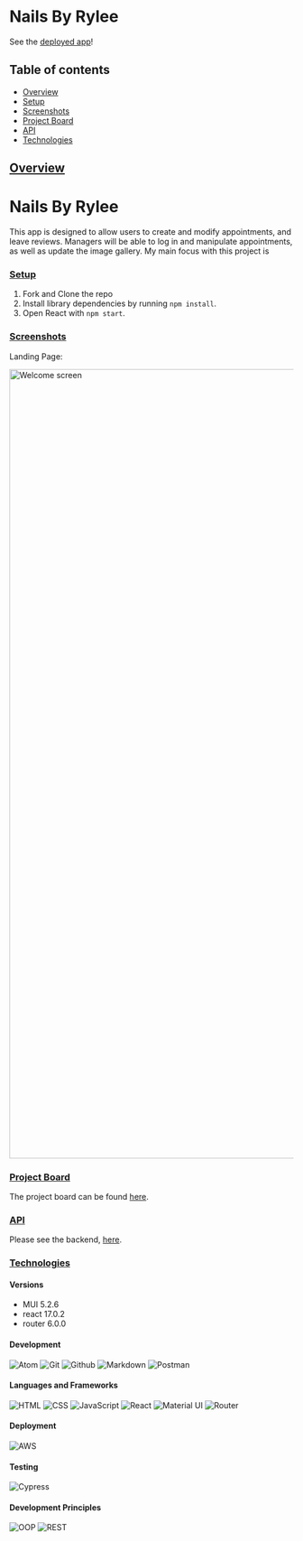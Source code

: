 # Nails By Rylee 
See the [deployed app](http://nailsbyrylee.com/)!

## Table of contents
- [Overview](#overview)
- [Setup](#setup)
- [Screenshots](#screenshots)
- [Project Board](#project-board)
- [API](#api)
- [Technologies](#technologies)

## <ins>Overview</ins>

# Nails By Rylee
This app is designed to allow users to create and modify appointments, and leave reviews. Managers will be able to log in and manipulate appointments, as well as update the image gallery. My main focus with this project is 


### <ins>Setup</ins>
1. Fork and Clone the repo
2. Install library dependencies by running `npm install`.
3. Open React with `npm start`.

### <ins>Screenshots</ins>
Landing Page:

<img width="1399" alt="Welcome screen" src="https://user-images.githubusercontent.com/78662391/147668773-f9bf977b-28cd-4059-b5ac-01f13199cc52.png">

### <ins>Project Board</ins>
The project board can be found [here](https://github.com/Jabene/nbr-v2/projects/1).

### <ins>API</ins>
Please see the backend, [here](https://github.com/Jabene/nails-by-Rylee-server).

### <ins>Technologies</ins>

#### Versions
- MUI 5.2.6
- react 17.0.2
- router 6.0.0
 
#### Development
![Atom][Atom-img]
![Git][Git-img]
![Github][Github-img]
![Markdown][Markdown-img]
![Postman][Postman-img]

#### Languages and Frameworks
![HTML](https://img.shields.io/badge/HTML5-E34F26?style=for-the-badge&logo=html5&logoColor=white)
![CSS](https://img.shields.io/badge/CSS3-1572B6?style=for-the-badge&logo=css3&logoColor=white)
![JavaScript](https://img.shields.io/badge/JavaScript-323330?style=for-the-badge&logo=javascript&logoColor=F7DF1E)
![React](https://img.shields.io/badge/React_Native-20232A?style=for-the-badge&logo=react&logoColor=61DAFB)
![Material UI](https://img.shields.io/badge/Material%20UI-007FFF?style=for-the-badge&logo=mui&logoColor=white)
![Router](https://img.shields.io/badge/React_Router-CA4245?style=for-the-badge&logo=react-router&logoColor=white)

#### Deployment
![AWS](https://img.shields.io/badge/Amazon_AWS-FF9900?style=for-the-badge&logo=amazonaws&logoColor=white)

#### Testing
![Cypress](https://img.shields.io/badge/Cypress-17202C?style=for-the-badge&logo=cypress&logoColor=white)

#### Development Principles
![OOP][OOP-img]
![REST][REST-img]

<!-- Markdown link & img dfn's -->
[travis-image]: https://app.travis-ci.com/TannerDale/bones-be.svg?branch=main
[travis-url]: https://app.travis-ci.com/TannerDale/bones-be
[Github-img]: https://img.shields.io/badge/GitHub-100000?style=for-the-badge&logo=github&logoColor=white

<!-- #### Development -->
[Atom-img]: https://img.shields.io/badge/Atom-66595C.svg?&style=flaste&logo=atom&logoColor=white
[Bootstrap-img]: https://img.shields.io/badge/Bootstrap-563D7C?style=for-the-badge&logo=bootstrap&logoColor=white
[Figaro-img]: https://img.shields.io/badge/figaro-b81818.svg?&style=flaste&logo=rubygems&logoColor=white
[Git-img]: https://img.shields.io/badge/Git-F05032.svg?&style=flaste&logo=git&logoColor=white
[Github-img]: https://img.shields.io/badge/GitHub-181717.svg?&style=flaste&logo=github&logoColor=white
[Markdown-img]: https://img.shields.io/badge/Markdown-000000?style=for-the-badge&logo=markdown&logoColor=white
[PostgreSQL-img]: https://img.shields.io/badge/PostgreSQL-4169E1.svg?&style=flaste&logo=postgresql&logoColor=white
[Postman-img]: https://img.shields.io/badge/Postman-FF6C37?style=for-the-badge&logo=Postman&logoColor=white
[Rubocop-img]: https://img.shields.io/badge/rubocop-b81818.svg?&style=flaste&logo=rubygems&logoColor=white
[Ruby on Rails-img]: https://img.shields.io/badge/Ruby%20On%20Rails-b81818.svg?&style=flat&logo=rubyonrails&logoColor=white

<!-- #### Languages -->
[ActiveRecord-img]: https://img.shields.io/badge/ActiveRecord-CC0000.svg?&style=flaste&logo=rubyonrails&logoColor=white
[CSS3-img]: https://img.shields.io/badge/CSS3-1572B6.svg?&style=flaste&logo=css3&logoColor=white
[HTML5-img]: https://img.shields.io/badge/HTML5-0EB201.svg?&style=flaste&logo=html5&logoColor=white
[Ruby-img]: https://img.shields.io/badge/Ruby-CC0000.svg?&style=flaste&logo=ruby&logoColor=white

<!-- #### Deployment -->
[Heroku-img]: https://img.shields.io/badge/Heroku-430098.svg?&style=flaste&logo=heroku&logoColor=white
[Travis CI-img]: https://badgen.net/badge/icon/travis?icon=travis&label
[Faraday-img]: https://img.shields.io/badge/faraday-b81818.svg?&style=flaste&logo=rubygems&logoColor=white

<!-- #### Testing -->
[Capybara-img]: https://img.shields.io/badge/capybara-b81818.svg?&style=flaste&logo=rubygems&logoColor=white
[Launchy-img]: https://img.shields.io/badge/launchy-b81818.svg?&style=flaste&logo=rubygems&logoColor=white
[Pry-img]: https://img.shields.io/badge/pry-b81818.svg?&style=flaste&logo=rubygems&logoColor=white
[RSPEC-img]: https://img.shields.io/badge/rspec-b81818.svg?&style=flaste&logo=rubygems&logoColor=white
[Shoulda Matchers-img]: https://img.shields.io/badge/shoulda--matchers-b81818.svg?&style=flaste&logo=rubygems&logoColor=white
[Simplecov-img]: https://img.shields.io/badge/simplecov-b81818.svg?&style=flaste&logo=rubygems&logoColor=white
[VCR-img]: https://img.shields.io/badge/vcr-b81818.svg?&style=flaste&logo=rubygems&logoColor=white
[Webmock-img]: https://img.shields.io/badge/webmock-b81818.svg?&style=flaste&logo=rubygems&logoColor=white

<!-- #### Development Principles -->
[OOP-img]: https://img.shields.io/badge/OOP-b81818.svg?&style=flaste&logo=OOP&logoColor=white
[TDD-img]: https://img.shields.io/badge/TDD-b87818.svg?&style=flaste&logo=TDD&logoColor=white
[MVC-img]: https://img.shields.io/badge/MVC-b8b018.svg?&style=flaste&logo=MVC&logoColor=white
[REST-img]: https://img.shields.io/badge/REST-33b818.svg?&style=flaste&logo=REST&logoColor=white

<!-- ### <ins>Contributors</ins> -->
[LinkedIn-img]: https://img.shields.io/badge/LinkedIn-0077B5?style=for-the-badge&logo=linkedin&logoColor=white
